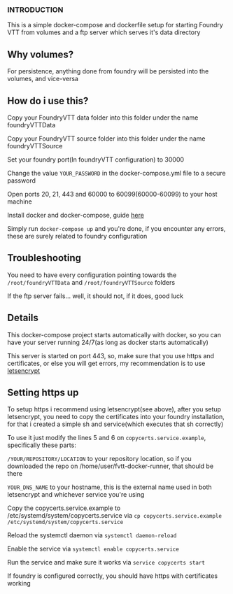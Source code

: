### INTRODUCTION

This is a simple docker-compose and dockerfile setup for starting Foundry VTT from volumes and a ftp server which serves it's data directory

## Why volumes?

For persistence, anything done from foundry will be persisted into the volumes, and vice-versa

## How do i use this?

Copy your FoundryVTT data folder into this folder under the name foundryVTTData

Copy your FoundryVTT source folder into this folder under the name foundryVTTSource

Set your foundry port(In foundryVTT configuration) to 30000

Change the value `YOUR_PASSWORD` in the docker-compose.yml file to a secure password

Open ports 20, 21, 443 and 60000 to 60099(60000-60099) to your host machine

Install docker and docker-compose, guide [here](https://docs.docker.com/compose/install/)

Simply run `docker-compose up` and you're done, if you encounter any errors, these are surely related to foundry configuration

## Troubleshooting

You need to have every configuration pointing towards the `/root/foundryVTTData` and `/root/foundryVTTSource` folders

If the ftp server fails... well, it should not, if it does, good luck

## Details

This docker-compose project starts automatically with docker, so you can have your server running 24/7(as long as docker starts automatically)

This server is started on port 443, so, make sure that you use https and certificates, or else you will get errors, my recommendation is to use [letsencrypt](https://letsencrypt.org/)

## Setting https up

To setup https i recommend using letsencrypt(see above), after you setup letsencrypt, you need to copy the certificates into your foundry installation, for that i created a simple sh and service(which executes that sh correctly)

To use it just modify the lines 5 and 6 on `copycerts.service.example`, specifically these parts:

`/YOUR/REPOSITORY/LOCATION` to your repository location, so if you downloaded the repo on /home/user/fvtt-docker-runner, that should be there

`YOUR_DNS_NAME` to your hostname, this is the external name used in both letsencrypt and whichever service you're using

Copy the copycerts.service.example to /etc/systemd/system/copycerts.service via `cp copycerts.service.example /etc/systemd/system/copycerts.service`

Reload the systemctl daemon via `systemctl daemon-reload`

Enable the service via `systemctl enable copycerts.service`

Run the service and make sure it works via `service copycerts start`

If foundry is configured correctly, you should have https with certificates working
